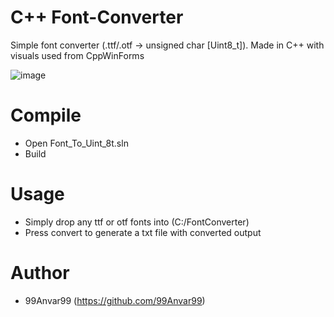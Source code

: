 # C++ Font-Converter
Simple font converter (.ttf/.otf -> unsigned char [Uint8_t]). Made in C++ with visuals used from CppWinForms

![image](https://github.com/99Anvar99/Font-Converter/assets/60616540/13324148-73ab-4fb0-9a82-6e82d3522ca7)

# Compile
- Open Font_To_Uint_8t.sln
- Build

# Usage
- Simply drop any ttf or otf fonts into (C:/FontConverter)
- Press convert to generate a txt file with converted output

# Author
- 99Anvar99 (https://github.com/99Anvar99)
